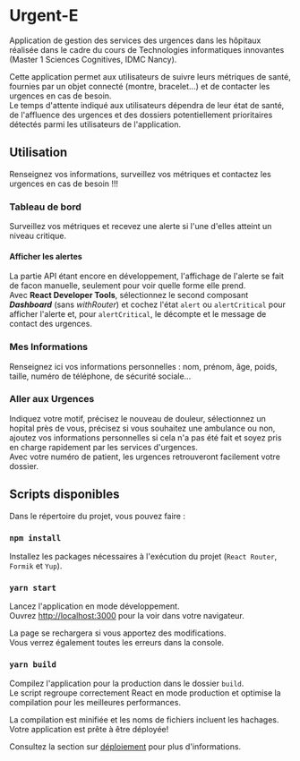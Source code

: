 # Urgent-E

Application de gestion des services des urgences dans les hôpitaux réalisée dans le cadre du cours de Technologies informatiques innovantes (Master 1 Sciences Cognitives, IDMC Nancy).

Cette application permet aux utilisateurs de suivre leurs métriques de santé, fournies par un objet connecté (montre, bracelet...) et de contacter les urgences en cas de besoin.\
Le temps d'attente indiqué aux utilisateurs dépendra de leur état de santé, de l'affluence des urgences et des dossiers potentiellement prioritaires détectés parmi les utilisateurs de l'application.

## Utilisation

Renseignez vos informations, surveillez vos métriques et contactez les urgences en cas de besoin !!!

### Tableau de bord

Surveillez vos métriques et recevez une alerte si l'une d'elles atteint un niveau critique.

#### Afficher les alertes

La partie API étant encore en développement, l'affichage de l'alerte se fait de facon manuelle, seulement pour voir quelle forme elle prend.\
Avec **React Developer Tools**, sélectionnez le second composant ***Dashboard*** (sans *withRouter*) et cochez l'état `alert` ou `alertCritical` pour afficher l'alerte et, pour `alertCritical`, le décompte et le message de contact des urgences.

### Mes Informations

Renseignez ici vos informations personnelles : nom, prénom, âge, poids, taille, numéro de téléphone, de sécurité sociale...

### Aller aux  Urgences

Indiquez votre motif, précisez le nouveau de douleur, sélectionnez un hopital près de vous, précisez si vous souhaitez une ambulance ou non, ajoutez vos informations personnelles si cela n'a pas été fait et soyez pris en charge rapidement par les services d'urgences.\
Avec votre numéro de patient, les urgences retrouveront facilement votre dossier.

## Scripts disponibles

Dans le répertoire du projet, vous pouvez faire :

### `npm install`

Installez les packages nécessaires à l'exécution du projet (`React Router`, `Formik` et `Yup`).

### `yarn start`

Lancez l'application en mode développement.\
Ouvrez [http://localhost:3000](http://localhost:3000) pour la voir dans votre navigateur.

La page se rechargera si vous apportez des modifications.\
Vous verrez également toutes les erreurs dans la console.

### `yarn build`

Compilez l'application pour la production dans le dossier `build`. \
Le script regroupe correctement React en mode production et optimise la compilation pour les meilleures performances.

La compilation est minifiée et les noms de fichiers incluent les hachages. \
Votre application est prête à être déployée!

Consultez la section sur [déploiement](https://facebook.github.io/create-react-app/docs/deployment) pour plus d'informations.
